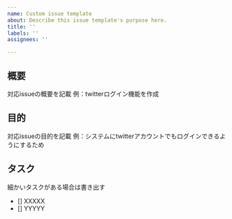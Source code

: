 ```yaml
---
name: Custom issue template
about: Describe this issue template's purpose here.
title: ''
labels: ''
assignees: ''

---
```


## 概要
対応issueの概要を記載
例：twitterログイン機能を作成

## 目的
対応issueの目的を記載
例：システムにtwitterアカウントでもログインできるようにするため

## タスク
細かいタスクがある場合は書き出す
- [] XXXXX
- [] YYYYY
